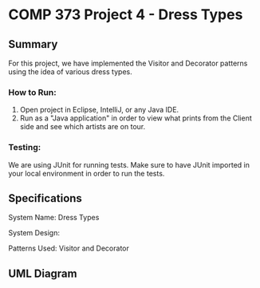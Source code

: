 # COMP 373 Project 4 - Dress Types

## Summary
For this project, we have implemented the Visitor and Decorator patterns using the idea of various dress types. 

### How to Run:
1. Open project in Eclipse, IntelliJ, or any Java IDE.
2. Run as a "Java application" in order to view what prints from the Client side and see which artists are on tour. 

### Testing: 
We are using JUnit for running tests. Make sure to have JUnit imported in your local environment in order to run the tests. 

## Specifications 
System Name: Dress Types

System Design: 

Patterns Used: Visitor and Decorator

## UML Diagram